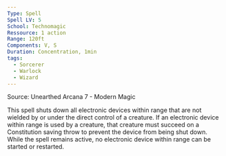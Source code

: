 ```yaml
---
Type: Spell
Spell LV: 5
School: Technomagic
Ressource: 1 action
Range: 120ft
Components: V, S
Duration: Concentration, 1min
tags:
  - Sorcerer
  - Warlock
  - Wizard
---
```

Source: Unearthed Arcana 7 - Modern Magic

This spell shuts down all electronic devices within range that are not wielded by or under the direct control of a creature. If an electronic device within range is used by a creature, that creature must succeed on a Constitution saving throw to prevent the device from being shut down. While the spell remains active, no electronic device within range can be started or restarted.